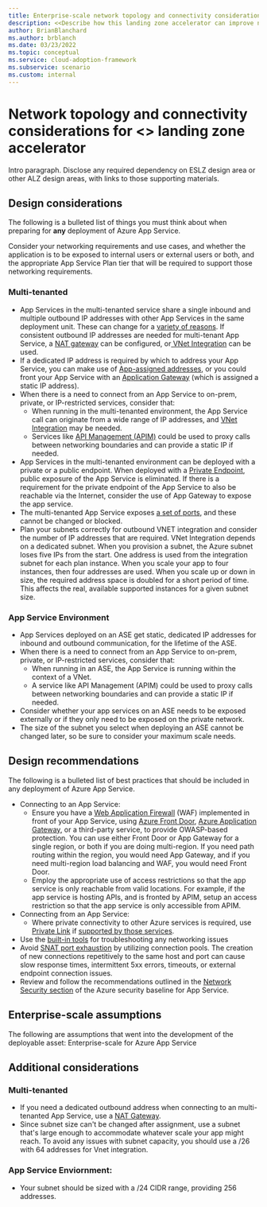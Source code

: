 ```yaml
---
title: Enterprise-scale network topology and connectivity considerations for Azure App Service
description: <<Describe how this landing zone accelerator can improve network topology and connectivity of App Service.>>
author: BrianBlanchard
ms.author: brblanch
ms.date: 03/23/2022
ms.topic: conceptual
ms.service: cloud-adoption-framework
ms.subservice: scenario
ms.custom: internal
---
```


# Network topology and connectivity considerations for <<Token-LongName>> landing zone accelerator

Intro paragraph. Disclose any required dependency on ESLZ design area or other ALZ design areas, with links to those supporting materials.

## Design considerations

The following is a bulleted list of things you must think about when preparing for **any** deployment of Azure App Service.

Consider your networking requirements and use cases, and whether the application is to be exposed to internal users or external users or both, and the appropriate App Service Plan tier that will be required to support those networking requirements.

### Multi-tenanted

- App Services in the multi-tenanted service share a single inbound and multiple outbound IP addresses with other App Services in the same deployment unit.  These can change for a [variety of reasons](https://docs.microsoft.com/en-us/azure/app-service/overview-inbound-outbound-ips#how-ip-addresses-work-in-app-service). If consistent outbound IP addresses are needed for multi-tenant App Service, a [NAT gateway](https://docs.microsoft.com/en-us/azure/app-service/networking/nat-gateway-integration#:~:text=%20Set%20up%20NAT%20gateway%20through%20the%20portal%3A,Basics%20information%20and%20pick%20the%20region...%20More%20) can be configured, or[ VNet  Integration](https://docs.microsoft.com/en-us/azure/app-service/web-sites-integrate-with-vnet) can be used.
- If a dedicated IP address is required by which to address your App Service, you can make use of [App-assigned addresses](https://docs.microsoft.com/en-us/azure/app-service/networking/app-gateway-with-service-endpoints), or you could front your App Service with an [Application Gateway](https://docs.microsoft.com/en-us/azure/app-service/networking/app-gateway-with-service-endpoints) (which is assigned a static IP address).
- When there is a need to connect from an App Service to on-prem, private, or IP-restricted services, consider that:
    - When running in the multi-tenanted environment, the App Service call can originate from a wide range of IP addresses, and [VNet Integration](https://docs.microsoft.com/en-us/azure/app-service/web-sites-integrate-with-vnet) may be needed.
    - Services like [API Management (APIM)](https://docs.microsoft.com/en-us/azure/api-management/api-management-key-concepts) could be used to proxy calls between networking boundaries and can provide a static IP if needed.
- App Services in the multi-tenanted environment can be deployed with a private or a public endpoint.  When deployed with a [Private Endpoint](https://docs.microsoft.com/en-us/azure/app-service/networking/private-endpoint), public exposure of the App Service is eliminated.  If there is a requirement for the private endpoint of the App Service to also be reachable via the Internet, consider the use of App Gateway to expose the app service. 
 - The multi-tenanted App Service exposes [a set of ports](https://docs.microsoft.com/en-us/azure/app-service/networking-features#app-service-ports), and these cannot be changed or blocked.
- Plan your subnets correctly for outbound VNET integration and consider the number of IP addresses that are required. VNet Integration depends on a dedicated subnet. When you provision a subnet, the Azure subnet loses five IPs from the start. One address is used from the integration subnet for each plan instance. When you scale your app to four instances, then four addresses are used. When you scale up or down in size, the required address space is doubled for a short period of time. This affects the real, available supported instances for a given subnet size.

### App Service Environment
- App Services deployed on an ASE get static, dedicated IP addresses for inbound and outbound communication, for the lifetime of the ASE.
- When there is a need to connect from an App Service to on-prem, private, or IP-restricted services, consider that:
    - When running in an ASE, the App Service is running within the context of a VNet.
    - A service like API Management (APIM) could be used to proxy calls between networking boundaries and can provide a static IP if needed.
- Consider whether your app services on an ASE needs to be exposed externally or if they only need to be exposed on the private network.
- The size of the subnet you select when deploying an ASE cannot be changed later, so be sure to consider your maximum scale needs.

## Design recommendations

The following is a bulleted list of best practices that should be included in any deployment of Azure App Service.

- Connecting to an App Service:
    - Ensure you have a [Web Application Firewall](https://docs.microsoft.com/en-us/azure/web-application-firewall/overview) (WAF) implemented in front of your App Service, using [Azure Front Door](https://docs.microsoft.com/en-us/azure/web-application-firewall/afds/afds-overview), [Azure Application Gateway](https://docs.microsoft.com/en-us/azure/web-application-firewall/ag/ag-overview), or a third-party service, to provide OWASP-based protection. You can use either Front Door or App Gateway for a single region, or both if you are doing multi-region. If you need path routing within the region, you would need App Gateway, and if you need multi-region load balancing and WAF, you would need Front Door.
    - Employ the appropriate use of access restrictions so that the app service is only reachable from valid locations. For example, if the app service is hosting APIs, and is fronted by APIM, setup an access restriction so that the app service is only accessible from APIM.
- Connecting from an App Service:
    - Where private connectivity to other Azure services is required, use [Private Link](https://docs.microsoft.com/en-us/azure/private-link/private-link-overview) if [supported by those services](https://docs.microsoft.com/en-us/azure/private-link/availability).  
- Use the [built-in tools](https://azure.github.io/AppService/2021/04/13/Network-and-Connectivity-Troubleshooting-Tool.html) for troubleshooting any networking issues
- Avoid [SNAT port exhaustion](https://docs.microsoft.com/en-us/azure/app-service/troubleshoot-intermittent-outbound-connection-errors) by utilizing connection pools.  The creation of new connections repetitively to the same host and port can cause slow response times, intermittent 5xx errors, timeouts, or external endpoint connection issues.
- Review and follow the recommendations outlined in the [Network Security section](https://docs.microsoft.com/en-us/security/benchmark/azure/baselines/app-service-security-baseline?toc=/azure/app-service/toc.json#network-security) of the Azure security baseline for App Service.

## Enterprise-scale assumptions

The following are assumptions that went into the development of the deployable asset: Enterprise-scale for Azure App Service

## Additional considerations

### Multi-tenanted

-	If you need a dedicated outbound address when connecting to an multi-tenanted App Service, use a [NAT Gateway](https://docs.microsoft.com/en-us/azure/app-service/networking/nat-gateway-integration). 
-	Since subnet size can't be changed after assignment, use a subnet that's large enough to accommodate whatever scale your app might reach. To avoid any issues with subnet capacity, you should use a /26 with 64 addresses for Vnet integration.

### App Service Enviornment:
-	Your subnet should be sized with a /24 CIDR range, providing 256 addresses. 
